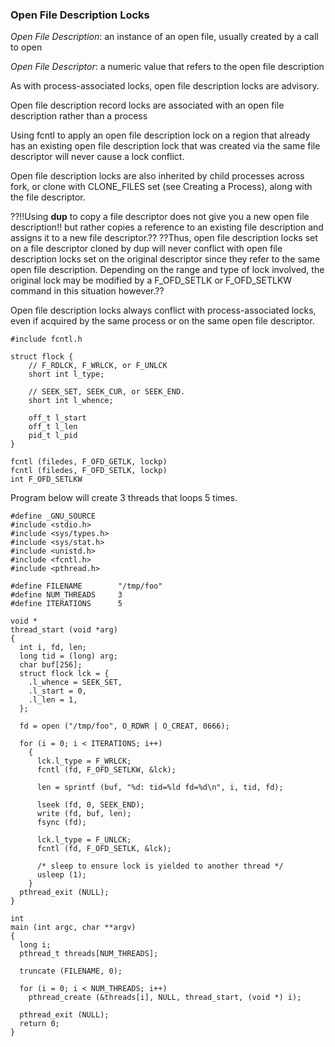 ### Open File Description Locks

*Open File Description*: an instance of an open file, usually created by a call to open

*Open File Descriptor*: a numeric value that refers to the open file description

As with process-associated locks, open file description locks are advisory. 

Open file description record locks are associated with an open file description rather than a process

Using fcntl to apply an open file description lock on a region that already has an existing open file description lock that was created via the same file descriptor will never cause a lock conflict. 

Open file description locks are also inherited by child processes across fork, or clone with CLONE_FILES set (see Creating a Process), along with the file descriptor. 

??!!Using **dup** to copy a file descriptor does not give you a new open file description!! but rather copies a reference to an existing file description and assigns it to a new file descriptor.??
??Thus, open file description locks set on a file descriptor cloned by dup will never conflict with open file description locks set on the original descriptor since they refer to the same open file description. Depending on the range and type of lock involved, the original lock may be modified by a F_OFD_SETLK or F_OFD_SETLKW command in this situation however.??

Open file description locks always conflict with process-associated locks, even if acquired by the same process or on the same open file descriptor. 

```
#include fcntl.h

struct flock {
    // F_RDLCK, F_WRLCK, or F_UNLCK
    short int l_type;

    // SEEK_SET, SEEK_CUR, or SEEK_END. 
    short int l_whence;

    off_t l_start
    off_t l_len
    pid_t l_pid
}

fcntl (filedes, F_OFD_GETLK, lockp)
fcntl (filedes, F_OFD_SETLK, lockp)
int F_OFD_SETLKW
```

Program below will create 3 threads that loops 5 times.

```
#define _GNU_SOURCE
#include <stdio.h>
#include <sys/types.h>
#include <sys/stat.h>
#include <unistd.h>
#include <fcntl.h>
#include <pthread.h>

#define FILENAME        "/tmp/foo"
#define NUM_THREADS     3
#define ITERATIONS      5

void *
thread_start (void *arg)
{
  int i, fd, len;
  long tid = (long) arg;
  char buf[256];
  struct flock lck = {
    .l_whence = SEEK_SET,
    .l_start = 0,
    .l_len = 1,
  };

  fd = open ("/tmp/foo", O_RDWR | O_CREAT, 0666);

  for (i = 0; i < ITERATIONS; i++)
    {
      lck.l_type = F_WRLCK;
      fcntl (fd, F_OFD_SETLKW, &lck);

      len = sprintf (buf, "%d: tid=%ld fd=%d\n", i, tid, fd);

      lseek (fd, 0, SEEK_END);
      write (fd, buf, len);
      fsync (fd);

      lck.l_type = F_UNLCK;
      fcntl (fd, F_OFD_SETLK, &lck);

      /* sleep to ensure lock is yielded to another thread */
      usleep (1);
    }
  pthread_exit (NULL);
}

int
main (int argc, char **argv)
{
  long i;
  pthread_t threads[NUM_THREADS];

  truncate (FILENAME, 0);

  for (i = 0; i < NUM_THREADS; i++)
    pthread_create (&threads[i], NULL, thread_start, (void *) i);

  pthread_exit (NULL);
  return 0;
}
```
